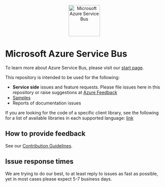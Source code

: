 <p align="center">
  <img src="service-bus.png" alt="Microsoft Azure Service Bus" width="100"/>
</p>

# Microsoft Azure Service Bus

To learn more about Azure Service Bus, please visit our [start page](https://azure.microsoft.com/services/service-bus/).

This repository is intended to be used for the following:
* **Service side** issues and feature requests. Please file issues here in this repository or raise suggestions at [Azure Feedback](https://feedback.azure.com/d365community/forum/7c0a897d-2125-ec11-b6e6-000d3a4f0f84)
* [Samples](./samples/readme.md)
* Reports of documentation issues

If you are looking for the code of a specific client library, see the following for a list of available libraries in each supported language: [link](https://github.com/Azure/azure-sdk)

## How to provide feedback

See our [Contribution Guidelines](./.github/CONTRIBUTING.md).

## Issue response times

We are trying to do our best, to at least reply to issues as fast as possible, yet in most cases please expect 5-7 business days.
